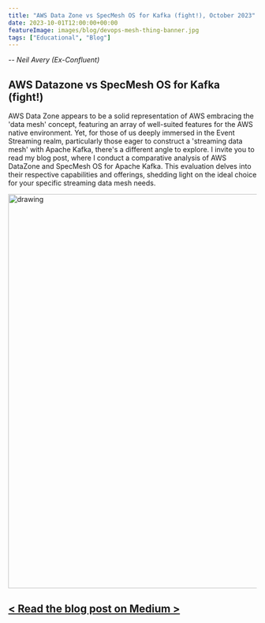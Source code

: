 ```yaml
---
title: "AWS Data Zone vs SpecMesh OS for Kafka (fight!), October 2023"
date: 2023-10-01T12:00:00+00:00
featureImage: images/blog/devops-mesh-thing-banner.jpg
tags: ["Educational", "Blog"]
---
```

_-- Neil Avery (Ex-Confluent)_

## AWS Datazone vs SpecMesh OS for Kafka (fight!)

AWS Data Zone appears to be a solid representation of AWS embracing the 'data mesh' concept, featuring an array of well-suited features for the AWS native environment. Yet, for those of us deeply immersed in the Event Streaming realm, particularly those eager to construct a 'streaming data mesh' with Apache Kafka, there's a different angle to explore.
I invite you to read my blog post, where I conduct a comparative analysis of AWS DataZone and SpecMesh OS for Apache Kafka. This evaluation delves into their respective capabilities and offerings, shedding light on the ideal choice for your specific streaming data mesh needs.

[//]: # (![Data Mesh in the Cloud using AWS DataZone or SpecMesh for Apache Kafka]&#40;/images/blog/cloud-mesh.png&#41;)


<img src="/images/blog/cloud-mesh.png" alt="drawing" width="800"/>


##  [< Read the blog post on Medium >](https://medium.com/@neil.avery_99/aws-datazone-vs-specmesh-os-for-kafka-fight-7fab4b140f28)










